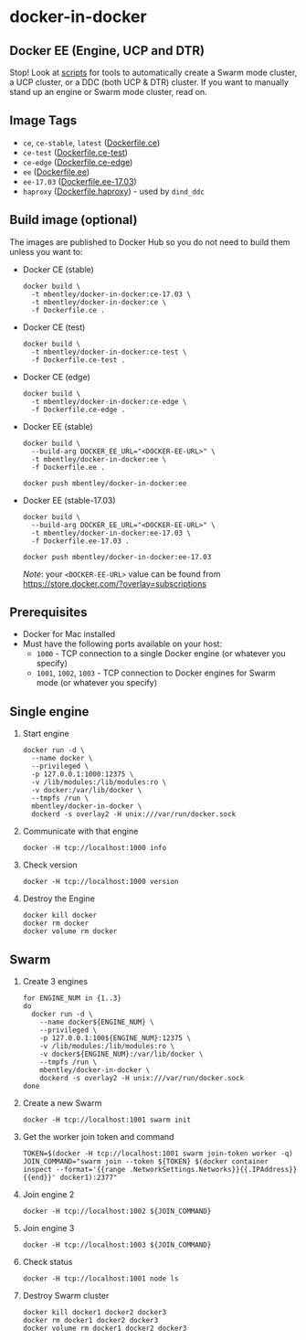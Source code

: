 docker-in-docker
================

## Docker EE (Engine, UCP and DTR)
Stop! Look at [scripts](./scripts) for tools to automatically create a Swarm mode cluster, a UCP cluster, or a DDC (both UCP & DTR) cluster.  If you want to manually stand up an engine or Swarm mode cluster, read on.

## Image Tags
  * `ce`, `ce-stable`, `latest` ([Dockerfile.ce](./Dockerfile.ce))
  * `ce-test` ([Dockerfile.ce-test](./Dockerfile.ce-test))
  * `ce-edge` ([Dockerfile.ce-edge](./Dockerfile.ce-edge))
  * `ee` ([Dockerfile.ee](./Dockerfile.ee))
  * `ee-17.03` ([Dockerfile.ee-17.03](./Dockerfile.ee-17.03))
  * `haproxy` ([Dockerfile.haproxy](./scripts/haproxy/Dockerfile.haproxy)) - used by  `dind_ddc`

## Build image (optional)
The images are published to Docker Hub so you do not need to build them unless you want to:

* Docker CE (stable)
  ```
  docker build \
    -t mbentley/docker-in-docker:ce-17.03 \
    -t mbentley/docker-in-docker:ce \
    -f Dockerfile.ce .
  ```
* Docker CE (test)
  ```
  docker build \
    -t mbentley/docker-in-docker:ce-test \
    -f Dockerfile.ce-test .
  ```
* Docker CE (edge)
  ```
  docker build \
    -t mbentley/docker-in-docker:ce-edge \
    -f Dockerfile.ce-edge .
  ```
* Docker EE (stable)
  ```
  docker build \
    --build-arg DOCKER_EE_URL="<DOCKER-EE-URL>" \
    -t mbentley/docker-in-docker:ee \
    -f Dockerfile.ee .

  docker push mbentley/docker-in-docker:ee
  ```
* Docker EE (stable-17.03)
  ```
  docker build \
    --build-arg DOCKER_EE_URL="<DOCKER-EE-URL>" \
    -t mbentley/docker-in-docker:ee-17.03 \
    -f Dockerfile.ee-17.03 .

  docker push mbentley/docker-in-docker:ee-17.03
  ```

  *Note*: your `<DOCKER-EE-URL>` value can be found from https://store.docker.com/?overlay=subscriptions

## Prerequisites
  * Docker for Mac installed
  * Must have the following ports available on your host:
    * `1000` - TCP connection to a single Docker engine (or whatever you specify)
    * `1001`, `1002`, `1003` - TCP connection to Docker engines for Swarm mode (or whatever you specify)

## Single engine

1. Start engine
    ```
    docker run -d \
      --name docker \
      --privileged \
      -p 127.0.0.1:1000:12375 \
      -v /lib/modules:/lib/modules:ro \
      -v docker:/var/lib/docker \
      --tmpfs /run \
      mbentley/docker-in-docker \
      dockerd -s overlay2 -H unix:///var/run/docker.sock
    ```

2. Communicate with that engine
    ```
    docker -H tcp://localhost:1000 info
    ```

3. Check version
    ```
    docker -H tcp://localhost:1000 version
    ```

4. Destroy the Engine
    ```
    docker kill docker
    docker rm docker
    docker volume rm docker
    ```

## Swarm
1. Create 3 engines
    ```
    for ENGINE_NUM in {1..3}
    do
      docker run -d \
        --name docker${ENGINE_NUM} \
        --privileged \
        -p 127.0.0.1:100${ENGINE_NUM}:12375 \
        -v /lib/modules:/lib/modules:ro \
        -v docker${ENGINE_NUM}:/var/lib/docker \
        --tmpfs /run \
        mbentley/docker-in-docker \
        dockerd -s overlay2 -H unix:///var/run/docker.sock
    done
    ```

2. Create a new Swarm
    ```
    docker -H tcp://localhost:1001 swarm init
    ```

3. Get the worker join token and command
    ```
    TOKEN=$(docker -H tcp://localhost:1001 swarm join-token worker -q)
    JOIN_COMMAND="swarm join --token ${TOKEN} $(docker container inspect --format='{{range .NetworkSettings.Networks}}{{.IPAddress}}{{end}}' docker1):2377"
    ```

4. Join engine 2
    ```
    docker -H tcp://localhost:1002 ${JOIN_COMMAND}
    ```

5. Join engine 3
    ```
    docker -H tcp://localhost:1003 ${JOIN_COMMAND}
    ```

6. Check status
    ```
    docker -H tcp://localhost:1001 node ls
    ```

7. Destroy Swarm cluster
    ```
    docker kill docker1 docker2 docker3
    docker rm docker1 docker2 docker3
    docker volume rm docker1 docker2 docker3
    ```
